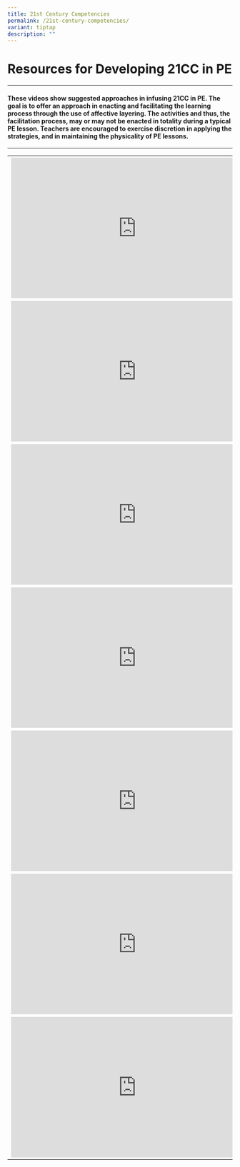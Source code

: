 ```yaml
---
title: 21st Century Competencies
permalink: /21st-century-competencies/
variant: tiptap
description: ""
---
```

<h1>Resources for Developing 21CC in PE</h1>
<hr>
<h4>These videos show suggested approaches in infusing 21CC in PE. The goal is to offer an approach in enacting and facilitating the learning process through the use of affective layering. The activities and thus, the facilitation process, may or may not be enacted in totality during a typical PE lesson. Teachers are encouraged to exercise discretion in applying the strategies, and in maintaining the physicality of PE lessons.</h4>
<hr>
<table style="minWidth: 50px">
<colgroup>
<col>
<col>
</colgroup>
<tbody>
<tr>
<th rowspan="1" colspan="1">
<div class="iframe-wrapper">
<iframe height="315" width="560" allowfullscreen="true" frameborder="0" src="https://www.youtube.com/embed/MbdUJeSRAZM?si=lloOPAH7CvaytwJR"></iframe>
</div>
</th>
<th rowspan="1" colspan="1">
<div class="iframe-wrapper">
<iframe height="315" width="560" allowfullscreen="true" frameborder="0" src="https://www.youtube.com/embed/muMLPsO8ZN8?si=rgc7KOoD934tgJOY"></iframe>
</div>
</th>
</tr>
<tr>
<td rowspan="1" colspan="1">
<div class="iframe-wrapper">
<iframe height="315" width="560" allowfullscreen="true" frameborder="0" src="https://www.youtube.com/embed/00P13ujw9Y8?si=amqLnhKqG1vnDEoa"></iframe>
</div>
</td>
<td rowspan="1" colspan="1">
<div class="iframe-wrapper">
<iframe height="315" width="560" allowfullscreen="true" frameborder="0" src="https://www.youtube.com/embed/zP4d7wovsOI?si=sjayls6Fz4P4u4Gy"></iframe>
</div>
</td>
</tr>
<tr>
<td rowspan="1" colspan="1">
<div class="iframe-wrapper">
<iframe height="315" width="560" allowfullscreen="true" frameborder="0" src="https://www.youtube.com/embed/OOxCD5u5vsI?si=s5kUOAba0f3Tnrkg"></iframe>
</div>
</td>
<td rowspan="1" colspan="1">
<div class="iframe-wrapper">
<iframe height="315" width="560" allowfullscreen="true" frameborder="0" src="https://www.youtube.com/embed/RE-NbMFxOMk?si=hcKD7fLI6Ogs3rbj"></iframe>
</div>
</td>
</tr>
<tr>
<td rowspan="1" colspan="1">
<div class="iframe-wrapper">
<iframe height="315" width="560" allowfullscreen="true" frameborder="0" src="https://www.youtube.com/embed/ZOgQxwcywME?si=ZKxbBVbXI0JSYIYc"></iframe>
</div>
</td>
<td rowspan="1" colspan="1">
<div class="iframe-wrapper">
<iframe height="315" width="560" allowfullscreen="true" frameborder="0" src="https://www.youtube.com/embed/ZrSzAY32Gdw?si=x-T4_2l0_4K0L1yM"></iframe>
</div>
</td>
</tr>
<tr>
<td rowspan="1" colspan="1">
<div class="iframe-wrapper">
<iframe height="315" width="560" allowfullscreen="true" frameborder="0" src="https://www.youtube.com/embed/bb0kIrfUEx4?si=IJJI6AtqSRhi_Z6Y"></iframe>
</div>
</td>
<td rowspan="1" colspan="1">
<div class="iframe-wrapper">
<iframe height="315" width="560" allowfullscreen="true" frameborder="0" src="https://www.youtube.com/embed/dNe6uF-tAls?si=TjGxYG_BppiUGzWY"></iframe>
</div>
</td>
</tr>
<tr>
<td rowspan="1" colspan="1">
<div class="iframe-wrapper">
<iframe height="315" width="560" allowfullscreen="true" frameborder="0" src="https://www.youtube.com/embed/dNe6uF-tAls?si=Q83bcAouv5f5gpTU"></iframe>
</div>
</td>
<td rowspan="1" colspan="1">
<div class="iframe-wrapper">
<iframe height="315" width="560" allowfullscreen="true" frameborder="0" src="https://www.youtube.com/embed/sjGsg3OQszo?si=oG6WFVUNPRfCXpr2"></iframe>
</div>
</td>
</tr>
<tr>
<td rowspan="1" colspan="1">
<div class="iframe-wrapper">
<iframe height="315" width="560" allowfullscreen="true" frameborder="0" src="https://www.youtube.com/embed/yaMeReioUfo?si=LANFZ40hOHHhihrh"></iframe>
</div>
</td>
<td rowspan="1" colspan="1">
<p></p>
</td>
</tr>
</tbody>
</table>
<p></p>